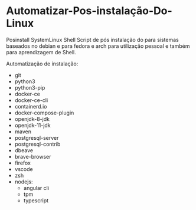 # Automatizar-Pos-instalação-Do-Linux

Posinstall SystemLinux
Shell Script de pós instalação do para sistemas baseados no debian e para fedora e arch para utilização pessoal e também para aprendizagem de Shell.

Automatização de instalação:

- git
- python3
- python3-pip
- docker-ce
- docker-ce-cli
- containerd.io
- docker-compose-plugin
- openjdk-8-jdk 
- openjdk-11-jdk
- maven
- postgresql-server
- postgresql-contrib
- dbeave
- brave-browser
- firefox
- vscode
- zsh
- nodejs:
  - angular cli
  - tpm
  - typescript
